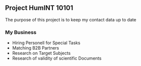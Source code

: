 ## Project HumINT 10101

The purpose of this project is to keep my contact data up to date

### My Business

* Hiring Personell for Special Tasks
* Matching B2B Partners
* Research on Target Subjects
* Research of validity of scientific Documents
